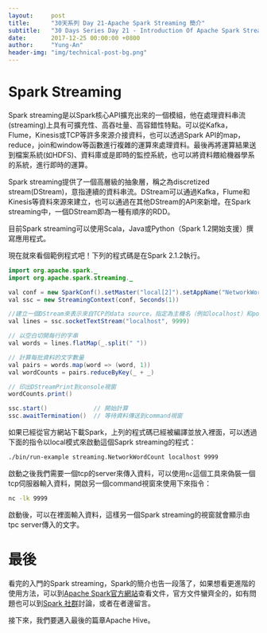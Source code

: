 ```yaml
---
layout:     post
title:      "30天系列 Day 21-Apache Spark Streaming 簡介"
subtitle:   "30 Days Series Day 21 - Introduction Of Apache Spark Streaming"
date:       2017-12-25 00:00:00 +0800
author:     "Yung-An"
header-img: "img/technical-post-bg.png"
---
```


# Spark Streaming

Spark streaming是以Spark核心API擴充出來的一個模組，他在處理資料串流(streaming)上具有可擴充性、高吞吐量、高容錯性特點。可以從Kafka，Flume，Kinesis或TCP等許多來源介接資料，也可以透過Spark API的map，reduce，join和window等函數進行複雜的運算來處理資料。最後再將運算結果送到檔案系統(如HDFS)、資料庫或是即時的監控系統，也可以將資料餵給機器學系的系統，進行即時的運算。

Spark streaming提供了一個高層級的抽象層，稱之為discretized stream(DStream)，意指連續的資料串流。DStream可以通過Kafka，Flume和Kinesis等資料來源來建立，也可以通過在其他DStream的API來新增。在Spark streaming中，一個DStream即為一種有順序的RDD。

目前Spark streaming可以使用Scala，Java或Python（Spark 1.2開始支援）撰寫應用程式。

現在就來看個範例程式吧！下列的程式碼是在Spark 2.1.2執行。

```java
import org.apache.spark._
import org.apache.spark.streaming._

val conf = new SparkConf().setMaster("local[2]").setAppName("NetworkWordCount")
val ssc = new StreamingContext(conf, Seconds(1))

//建立一個DStream來表示來自TCP的data source，指定為主機名（例如localhost）和port（例如9999）。
val lines = ssc.socketTextStream("localhost", 9999)

// 以空白切開每行的字串
val words = lines.flatMap(_.split(" "))

// 計算每批資料的文字數量
val pairs = words.map(word => (word, 1))
val wordCounts = pairs.reduceByKey(_ + _)

// 印出DStreamPrint到console視窗
wordCounts.print()

ssc.start()             // 開始計算
ssc.awaitTermination()  // 等待資料傳送到command視窗
```

如果已經從官方網站下載Spark，上列的程式碼已經被編譯並放入裡面，可以透過下面的指令以local模式來啟動這個Saprk streaming的程式：

```bash
./bin/run-example streaming.NetworkWordCount localhost 9999
```

啟動之後我們需要一個tcp的server來傳入資料，可以使用`nc`這個工具來偽裝一個tcp伺服器輸入資料，開啟另一個command視窗來使用下來指令：

```bash
nc -lk 9999
```

啟動後，可以在裡面輸入資料，這樣另一個Spark streaming的視窗就會顯示由tpc server傳入的文字。

# 最後

看完的入門的Spark streaming，Spark的簡介也告一段落了，如果想看更進階的使用方法，可以到[Apache Spark官方網站](https://spark.apache.org/streaming/)查看文件，官方文件蠻齊全的，如有問題也可以到[Spark 社群](https://spark.apache.org/community.html)討論，或者在者邊留言。

接下來，我們要邁入最後的篇章Apache Hive。